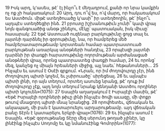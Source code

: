 19 Իսկ արդ, կ՚ասես, թէ՝ էլ ինչո՞ւ է մեղադրում, քանի որ նրա կամքին ոչ ոք չի հակառակում: 20 Արդ, դու ո՞վ ես, ո՛վ մարդ, որ հակառակում ես Աստծուն. միթէ ստեղծուածը կ՚ասի՞ իր ստեղծողին, թէ՝ ինչո՞ւ այդպէս ստեղծեցիր ինձ. 21 բրուտը իշխանութիւն չունի՞ կաւի վրայ նոյն զանգուածից անօթ շինելու, մէկը՝ պատուական, իսկ միւսը՝ հասարակ: 22 Եթէ Աստուած ուզենար բարկութիւնը ցոյց տալ եւ յայտնի դարձնել իր զօրութիւնը, նա, որ համբերեց մեծ համբերատարութեամբ կորստեան համար պատրաստուած բարկութեան առարկայ անօթների հանդէպ, 23 որպէսզի յայտնի դարձնի իր փառքի հարստութիւնը ողորմութեան արժանացած անօթների վրայ, որոնց պատրաստեց փառքի համար, 24 եւ որոնց՝ մեզ, կանչեց ոչ միայն հրեաների միջից, այլ նաեւ՝ հեթանոսների...
25 Ինչպէս եւ ասում է Օսէի գրքում.
«Նրան, որ իմ ժողովուրդը չէր,
ինձ ժողովուրդ պիտի կոչեմ,
եւ չսիրուածը՝ սիրեցեալ.
26 եւ այնպէս պիտի լինի, որ այն տեղում,
որտեղ ասուեց նրանց, թէ՝
դուք իմ ժողովուրդը չէք,
այդ նոյն տեղում նրանք կենդանի Աստծու որդիներ պիտի կոչուեն»(1075):
27 Եսային աղաղակում է Իսրայէլի մասին, թէ՝
«Եթէ Իսրայէլի որդիների թիւը լինի
ինչպէս ծովի աւազը,
մի փոքր թուով մնացորդ պիտի մնայ նրանցից.
28 որովհետեւ, վճռական եւ անյապաղ,
մի բան է կատարուելու արդարութեամբ.
այդ վճռական բանը Տէրն է կատարելու երկրի վրայ»(1076):
29 Եւ ինչպէս ասում է Եսային.
«Եթէ զօրութեանց Տէրը մեզ սերունդ թողած չլինէր,
կը լինէինք ինչպէս Սոդոմը
եւ կը նմանուէինք Գոմորին»(1077):
